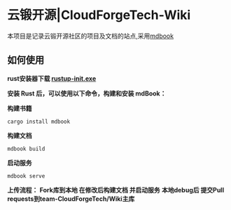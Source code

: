 
# 云锻开源|CloudForgeTech-Wiki

本项目是记录云锻开源社区的项目及文档的站点,采用[mdbook](https://rust-lang.github.io/mdBook/)

## 如何使用
**rust安装器下载 [rustup-init.exe](https://static.rust-lang.org/rustup/dist/x86_64-pc-windows-msvc/rustup-init.exe)**

**安装 Rust 后，可以使用以下命令，构建和安装 mdBook：**

**构建书籍**
```
cargo install mdbook
```

**构建文档**
```
mdbook build
```

**启动服务**
```
mdbook serve
```

**上传流程：**
**Fork库到本地 在修改后构建文档 并启动服务**
**本地debug后 提交Pull requests到team-CloudForgeTech/Wiki主库**